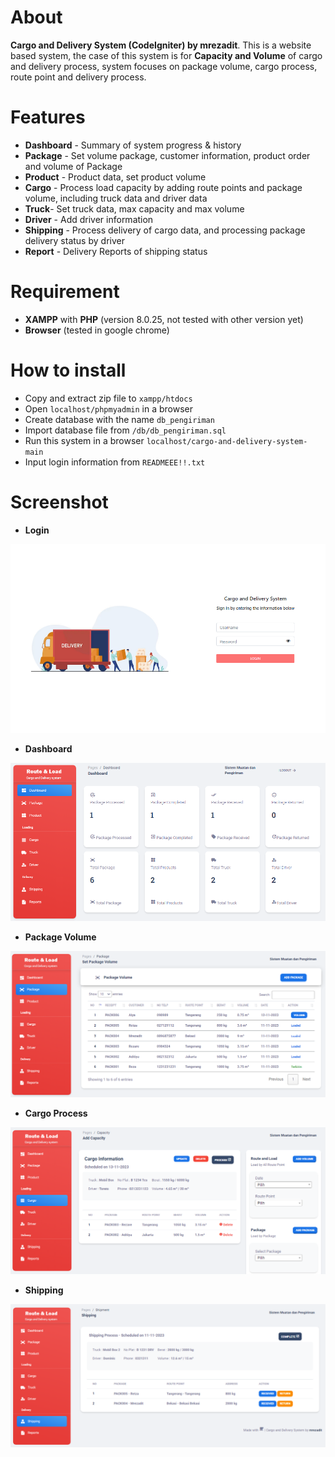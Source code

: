 # About
**Cargo and Delivery System (CodeIgniter) by mrezadit**. This is a website based system, the case of this system is for **Capacity and Volume** of cargo and delivery process, system focuses on package volume, cargo process, route point and delivery process.

# Features
- **Dashboard** - Summary of system progress & history
- **Package** - Set volume package, customer information, product order and volume of Package
- **Product** - Product data, set product volume
- **Cargo** - Process load capacity by adding route points and package volume, including truck data and driver data
- **Truck**- Set truck data, max capacity and max volume
- **Driver** -   Add driver information
- **Shipping** - Process delivery of cargo data, and processing package delivery status by driver
- **Report** - Delivery Reports of shipping status

# Requirement
- **XAMPP** with **PHP** (version 8.0.25, not tested with other version yet)
- **Browser** (tested in google chrome)

# How to install
- Copy and extract zip file to ``xampp/htdocs``
- Open ``localhost/phpmyadmin`` in a browser
- Create database with the name ``db_pengiriman``
- Import database file from ``/db/db_pengiriman.sql``
- Run this system in a browser ``localhost/cargo-and-delivery-system-main``
- Input login information from ``READMEEE!!.txt``

# Screenshot
- **Login**
<picture>
    <img src="db/0.PNG" alt="Login">
</picture>

- **Dashboard**
<picture>
    <img src="db/1.PNG" alt="Dashboard">
</picture>

- **Package Volume**
<picture>
    <img src="db/2.PNG" alt="Planning">
</picture>

- **Cargo Process**
<picture>
    <img src="db/3.PNG" alt="Production">
</picture>

- **Shipping**
<picture>
    <img src="db/4.PNG" alt="Dashboard">
</picture>

